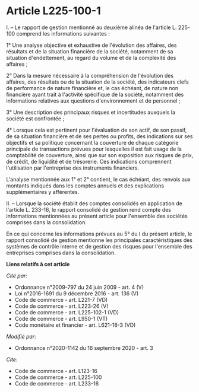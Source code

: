 # Article L225-100-1

I. – Le rapport de gestion mentionné au deuxième alinéa de l'article L. 225-100 comprend les informations suivantes :

1° Une analyse objective et exhaustive de l'évolution des affaires, des résultats et de la situation financière de la
société, notamment de sa situation d'endettement, au regard du volume et de la complexité des affaires ;

2° Dans la mesure nécessaire à la compréhension de l'évolution des affaires, des résultats ou de la situation de la société,
des indicateurs clefs de performance de nature financière et, le cas échéant, de nature non financière ayant trait à
l'activité spécifique de la société, notamment des informations relatives aux questions d'environnement et de personnel ;

3° Une description des principaux risques et incertitudes auxquels la société est confrontée ;

4° Lorsque cela est pertinent pour l'évaluation de son actif, de son passif, de sa situation financière et de ses pertes ou
profits, des indications sur ses objectifs et sa politique concernant la couverture de chaque catégorie principale de
transactions prévues pour lesquelles il est fait usage de la comptabilité de couverture, ainsi que sur son exposition aux
risques de prix, de crédit, de liquidité et de trésorerie. Ces indications comprennent l'utilisation par l'entreprise des
instruments financiers.

L'analyse mentionnée aux 1° et 2° contient, le cas échéant, des renvois aux montants indiqués dans les comptes annuels et des
explications supplémentaires y afférentes.

II. – Lorsque la société établit des comptes consolidés en application de l'article L. 233-16, le rapport consolidé de
gestion rend compte des informations mentionnées au présent article pour l'ensemble des sociétés comprises dans la
consolidation.

En ce qui concerne les informations prévues au 5° du I du présent article, le rapport consolidé de gestion mentionne les
principales caractéristiques des systèmes de contrôle interne et de gestion des risques pour l'ensemble des entreprises
comprises dans la consolidation.

**Liens relatifs à cet article**

_Cité par_:

  - Ordonnance n°2009-797 du 24 juin 2009 - art. 4 (V)
  - Loi n°2016-1691 du 9 décembre 2016 - art. 136 (V)
  - Code de commerce - art. L221-7 (VD)
  - Code de commerce - art. L223-26 (V)
  - Code de commerce - art. L225-102-1 (VD)
  - Code de commerce - art. L950-1 (VT)
  - Code monétaire et financier - art. L621-18-3 (VD)

_Modifié par_:

  - Ordonnance n°2020-1142 du 16 septembre 2020 - art. 3

_Cite_:

  - Code de commerce - art. L123-16
  - Code de commerce - art. L225-100
  - Code de commerce - art. L233-16
